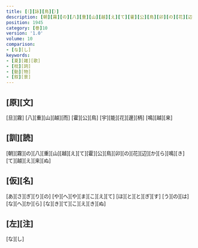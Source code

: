 ```yaml
---
title: [（][詠][鳥][）]
description: [朝][霧][の][八][重][山][越][え][て][霍][公][鳥][卯][の][花][辺][か][ら][鳴][き][て][越][え][来][ぬ]
position: 1945
category: [巻]10
version: '1.0'
volume: 10
comparison:
- [な][し]
keywords:
- [夏][雑][歌]
- [枕][詞]
- [動][物]
- [叙][景]
---
```


## [原][文]

[旦][霧] [八][重][山][越][而] [霍][公][鳥] [宇][能][花][邊][柄] [鳴][越][来]

## [訓][読]

[朝][霧][の][八][重][山][越][え][て][霍][公][鳥][卯][の][花][辺][か][ら][鳴][き][て][越][え][来][ぬ]

## [仮][名]

[あ][さ][ぎ][り][の] [や][へ][や][ま][こ][え][て] [ほ][と][と][ぎ][す] [う][の][は][な][へ][か][ら] [な][き][て][こ][え][き][ぬ]

## [左][注]

[な][し]
